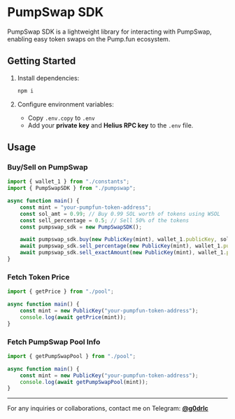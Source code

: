 # PumpSwap SDK

PumpSwap SDK is a lightweight library for interacting with PumpSwap, enabling easy token swaps on the Pump.fun ecosystem.

## Getting Started

1. Install dependencies:
   ```sh
   npm i
   ```

2. Configure environment variables:
   - Copy `.env.copy` to `.env`
   - Add your **private key** and **Helius RPC key** to the `.env` file.

## Usage

### Buy/Sell on PumpSwap

```typescript
import { wallet_1 } from "./constants";
import { PumpSwapSDK } from "./pumpswap";

async function main() {
    const mint = "your-pumpfun-token-address";
    const sol_amt = 0.99; // Buy 0.99 SOL worth of tokens using WSOL
    const sell_percentage = 0.5; // Sell 50% of the tokens
    const pumpswap_sdk = new PumpSwapSDK();

    await pumpswap_sdk.buy(new PublicKey(mint), wallet_1.publicKey, sol_amt);
    await pumpswap_sdk.sell_percentage(new PublicKey(mint), wallet_1.publicKey, sell_percentage);
    await pumpswap_sdk.sell_exactAmount(new PublicKey(mint), wallet_1.publicKey, 1000); // Sell 1000 tokens
}
```

### Fetch Token Price

```typescript
import { getPrice } from "./pool";

async function main() {
    const mint = new PublicKey("your-pumpfun-token-address");   
    console.log(await getPrice(mint));
}
```

### Fetch PumpSwap Pool Info

```typescript
import { getPumpSwapPool } from "./pool";

async function main() {
    const mint = new PublicKey("your-pumpfun-token-address");   
    console.log(await getPumpSwapPool(mint));
}
```

---

For any inquiries or collaborations, contact me on Telegram: **[@g0drlc](https://t.me/g0drlc)**

